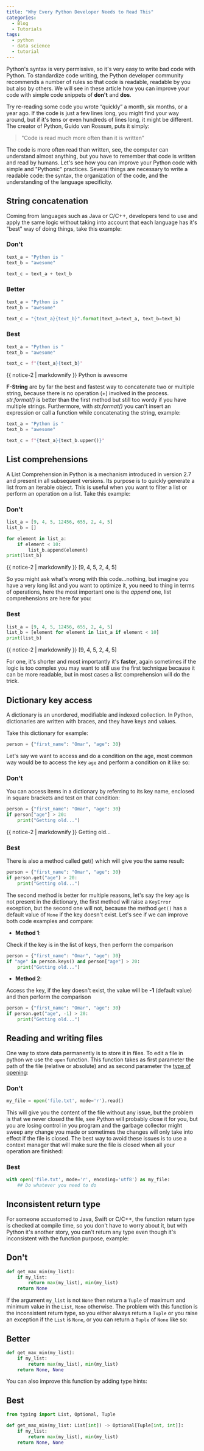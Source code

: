 ```yaml
---
title: "Why Every Python Developer Needs to Read This"
categories:
  - Blog
  - Tutorials
tags:
  - python
  - data science
  - tutorial
---
```


Python's syntax is very permissive, so it's very easy to write bad code with Python. To standardize code writing, the Python developer community recommends a number of rules so that code is readable, readable by you but also by others. We will see in these article how you can improve your code with simple code snippets of **don't** and **dos**.

Try re-reading some code you wrote “quickly” a month, six months, or a year ago. If the code is just a few lines long, you might find your way around, but if it's tens or even hundreds of lines long, it might be different. The creator of Python, Guido van Rossum, puts it simply:

> "Code is read much more often than it is written"

The code is more often read than written, see, the computer can understand almost anything, but you have to remember that code is written and read by humans. Let's see how you can improve your Python code with simple and "Pythonic" practices. Several things are necessary to write a readable code: the syntax, the organization of the code, and the understanding of the language specificity.

## String concatenation

Coming from languages such as Java or C/C++, developers tend to use and apply the same logic without taking into account that each language has it's "best" way of doing things, take this example:

### Don't

```python
text_a = "Python is "
text_b = "awesome"

text_c = text_a + text_b
```

### Better

```python
text_a = "Python is "
text_b = "awesome"

text_c = "{text_a}{text_b}".format(text_a=text_a, text_b=text_b)
```

### Best

```python
text_a = "Python is "
text_b = "awesome"

text_c = f"{text_a}{text_b}"
```

<div class="notice">
  {{ notice-2 | markdownify }}
  Python is awesome
</div>

**F-String** are by far the best and fastest way to concatenate two or multiple string, because there is no operation (+) involved in the process. *str.format()* is better than the first method but still too wordy if you have multiple strings. Furthermore, with *str.format()* you can't insert an expression or call a function while concatenating the string, example:

```python
text_a = "Python is "
text_b = "awesome"

text_c = f"{text_a}{text_b.upper()}"
```

## List comprehensions

A List Comprehension in Python is a mechanism introduced in version 2.7 and present in all subsequent versions. Its purpose is to quickly generate a list from an iterable object. This is useful when you want to filter a list or perform an operation on a list. Take this example:

### Don't

```python
list_a = [9, 4, 5, 12456, 655, 2, 4, 5]
list_b = []

for element in list_a:
    if element < 10:
        list_b.append(element)
print(list_b)
```

<div class="notice">
  {{ notice-2 | markdownify }}
  [9, 4, 5, 2, 4, 5]
</div>

So you might ask what's wrong with this code...nothing, but imagine you have a very long list and you want to optimize it, you need to thing in terms of operations, here the most important one is the *append* one, list comprehensions are here for you:

### Best

```python
list_a = [9, 4, 5, 12456, 655, 2, 4, 5]
list_b = [element for element in list_a if element < 10]
print(list_b)
```

<div class="notice">
  {{ notice-2 | markdownify }}
  [9, 4, 5, 2, 4, 5]
</div>

For one, it's shorter and most importantly it's **faster**, again sometimes if the logic is too complex you may want to still use the first technique because it can be more readable, but in most cases a list comprehension will do the trick.

## Dictionary key access

A dictionary is an unordered, modifiable and indexed collection. In Python, dictionaries are written with braces, and they have keys and values.

Take this dictionary for example:

```python
person = {"first_name": "Omar", "age": 30}
```

Let's say we want to access and do a condition on the age, most common way would be to access the key `age` and perform a condition on it like so:

### Don't

You can access items in a dictionary by referring to its key name, enclosed in square brackets and test on that condition:

```python
person = {"first_name": "Omar", "age": 30}
if person["age"] > 20:
    print("Getting old...")
```

<div class="notice">
  {{ notice-2 | markdownify }}
  Getting old...
</div>

### Best

There is also a method called get() which will give you the same result:

```python
person = {"first_name": "Omar", "age": 30}
if person.get("age") > 20:
    print("Getting old...")
```

The second method is better for multiple reasons, let's say the key `age` is not present in the dictionary, the first method will raise a `KeyError` exception, but the second one will not, because the method `get()` has a default value of `None` if the key doesn't exist. Let's see if we can improve both code examples and compare:

* **Method 1**:

Check if the key is in the list of keys, then perform the comparison

```python
person = {"first_name": "Omar", "age": 30}
if "age" in person.keys() and person["age"] > 20:
    print("Getting old...")
```

* **Method 2**:

Access the key, if the key doesn't exist, the value will be **-1** (default value) and then perform the comparison

```python
person = {"first_name": "Omar", "age": 30}
if person.get("age", -1) > 20:
    print("Getting old...")
```

## Reading and writing files

One way to store data permanently is to store it in files. To edit a file in python we use the `open` function. This function takes as first parameter the path of the file (relative or absolute) and as second parameter the [type of opening](https://www.programiz.com/python-programming/file-operation):

### Don't

```python
my_file = open('file.txt', mode='r').read()
```

This will give you the content of the file without any issue, but the problem is that we never closed the file, see Python will probably close it for you, but you are losing control in you program and the garbage collector might sweep any change you made or sometimes the changes will only take into effect if the file is closed. The best way to avoid these issues is to use a context manager that will make sure the file is closed when all your operation are finished:

### Best

```python
with open('file.txt', mode='r', encoding='utf8') as my_file:
    ## Do whatever you need to do
```

## Inconsistent return type

For someone accustomed to Java, Swift or C/C++, the function return type is checked at compile time, so you don't have to worry about it, but with Python it's another story, you can't return any type even though it's inconsistent with the function purpose, example:

## Don't

```python
def get_max_min(my_list):
    if my_list:
        return max(my_list), min(my_list)
    return None
```

If the argument `my_list` is not `None` then return a `Tuple` of maximum and minimum value in the `List`, `None` otherwise. The problem with this function is the inconsistent return type, so you either always return a `Tuple` or you raise an exception if the `List` is `None`, or you can return a `Tuple` of `None` like so:

## Better

```python
def get_max_min(my_list):
    if my_list:
        return max(my_list), min(my_list)
    return None, None
```

You can also improve this function by adding type hints:

## Best

```python
from typing import List, Optional, Tuple

def get_max_min(my_list: List[int]) -> Optional[Tuple[int, int]]:
    if my_list:
        return max(my_list), min(my_list)
    return None, None
```

